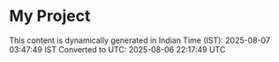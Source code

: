 # My Project

This content is dynamically generated in Indian Time (IST): 2025-08-07 03:47:49 IST
Converted to UTC: 2025-08-06 22:17:49 UTC
